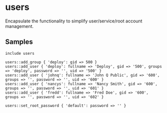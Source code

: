 users
=====

Encapsulate the functionality to simplify user/service/root account management.

Samples
-------
```
include users
```
```
users::add_group { 'deploy': gid => 500 }
users::add_user { 'deploy': fullname => 'Deploy', gid => '500', groups => 'deploy', password => '', uid => '500' }
users::add_user { 'johnq': fullname => 'John Q Public', gid => '600', groups => '', password => '', uid => '600' }
users::add_user { 'nancys': fullname => 'Nancy Smith', gid => '600', groups => '', password => '', uid => '601' }
users::add_user { 'fredd': fullname => 'Fred Doe', gid => '600', groups => '', password => '', uid => '602' }
```
```
users::set_root_password { 'default': password => '' }
```
